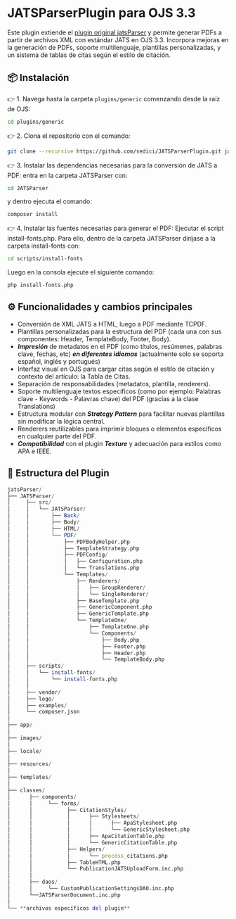 # JATSParserPlugin para OJS 3.3

Este plugin extiende el [plugin original jatsParser](https://github.com/Vitaliy-1) y permite generar PDFs a partir de archivos XML con estándar JATS en OJS 3.3. Incorpora mejoras en la generación de PDFs, soporte multilenguaje, plantillas personalizadas, y un sistema de tablas de citas según el estilo de citación.

## 📦 Instalación

👉 1. Navega hasta la carpeta `plugins/generic` comenzando desde la raíz de OJS:
```bash
cd plugins/generic
```

👉 2. Clona el repositorio con el comando:
```bash
git clone --recursive https://github.com/sedici/JATSParserPlugin.git jatsParser
```

👉 3. Instalar las dependencias necesarias para la conversión de JATS a PDF: entra en la carpeta JATSParser con:
```bash
cd JATSParser
```
y dentro ejecuta el comando:
```bash
composer install
```

👉 4. Instalar las fuentes necesarias para generar el PDF: Ejecutar el script install-fonts.php.
Para ello, dentro de la carpeta JATSParser diríjase a la carpeta install-fonts con:
```bash
cd scripts/install-fonts
```
Luego en la consola ejecute el siguiente comando:
```bash
php install-fonts.php
```

## ⚙️ Funcionalidades y cambios principales

- Conversión de XML JATS a HTML, luego a PDF mediante TCPDF.
- Plantillas personalizadas para la estructura del PDF (cada una con sus componentes: Header, TemplateBody, Footer, Body).
- ***Impresión*** de metadatos en el PDF (como títulos, resúmenes, palabras clave, fechas, etc) ***en diferentes idiomas*** (actualmente solo se soporta español, inglés y portugués) 
- Interfaz visual en OJS para cargar citas según el estilo de citación y contexto del artículo: la Tabla de Citas.
- Separación de responsabilidades (metadatos, plantilla, renderers).
- Soporte multilenguaje textos específicos (como por ejemplo: Palabras clave - Keywords - Palavras chave) del PDF (gracias a la clase Translations)
- Estructura modular con ***Strategy Pattern*** para facilitar nuevas plantillas sin modificar la lógica central.
- Renderers reutilizables para imprimir bloques o elementos específicos en cualquier parte del PDF.
- ***Compatibilidad*** con el plugin ***Texture*** y adecuación para estilos como APA e IEEE.

## 🧱 Estructura del Plugin

```mathematica
jatsParser/
├── JATSParser/
│     ├── src/
│     │   └── JATSParser/
│     │       ├── Back/
│     │       ├── Body/
│     │       ├── HTML/
│     │       └── PDF/
│     │           ├── PDFBodyHelper.php
│     │           ├── TemplateStrategy.php
│     │           ├── PDFConfig/
│     │           │   ├── Configuration.php
│     │           │   └── Translations.php
│     │           └── Templates/
│     │               ├── Renderers/
│     │               │   ├── GroupRenderer/
│     │               │   └── SingleRenderer/
│     │               ├── BaseTemplate.php
│     │               ├── GenericComponent.php
│     │               ├── GenericTemplate.php
│     │               └── TemplateOne/
│     │                   ├── TemplateOne.php
│     │                   └── Components/
│     │                       ├── Body.php
│     │                       ├── Footer.php
│     │                       ├── Header.php
│     │                       └── TemplateBody.php
│     ├── scripts/
│     │   └── install-fonts/
│     │       └── install-fonts.php
│     │    
│     ├── vendor/
│     ├── logo/
│     ├── examples/
│     └── composer.json
│
├── app/
│
├── images/
│
├── locale/
│
├── resources/
│
├── templates/
│
├── classes/
│      ├── components/
│      │     └── forms/
│      │           ├── CitationStyles/
│      │           │      ├── Stylesheets/
│      │           │      │      ├── ApaStylesheet.php
│      │           │      │      └── GenericStylesheet.php
│      │           │      ├── ApaCitationTable.php
│      │           │      └── GenericCitationTable.php 
│      │           ├── Helpers/
│      │           │      └── process_citations.php
│      │           ├── TableHTML.php
│      │           └── PublicationJATSUploadForm.inc.php
│      │
│      ├── daos/
│      │     └── CustomPublicationSettingsDAO.inc.php
│      └──JATSParserDocument.inc.php
│
└── **archivos específicos del plugin**
```
